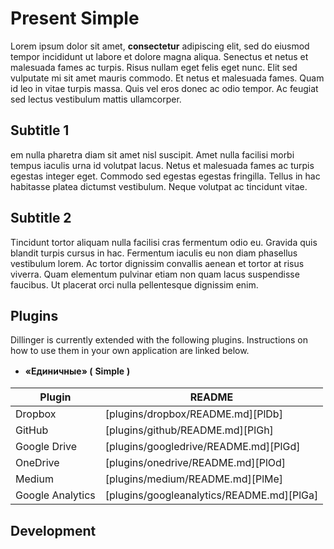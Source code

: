 # Present Simple

Lorem ipsum dolor sit amet, **consectetur** adipiscing elit, sed do eiusmod tempor incididunt ut labore et dolore magna aliqua. Senectus et netus et malesuada fames ac turpis.
Risus nullam eget felis eget nunc. Elit sed vulputate mi sit amet mauris commodo. Et netus et malesuada fames.
Quam id leo in vitae turpis massa. Quis vel eros donec ac odio tempor. Ac feugiat sed lectus vestibulum mattis ullamcorper.


## Subtitle 1

em nulla pharetra diam sit amet nisl suscipit. Amet nulla facilisi morbi tempus iaculis urna id volutpat lacus. Netus et malesuada fames ac turpis egestas integer eget. Commodo sed egestas egestas fringilla.
Tellus in hac habitasse platea dictumst vestibulum. Neque volutpat ac tincidunt vitae.

## Subtitle 2

Tincidunt tortor aliquam nulla facilisi cras fermentum odio eu. Gravida quis blandit turpis cursus in hac. Fermentum iaculis eu non diam phasellus vestibulum lorem.
Ac tortor dignissim convallis aenean et tortor at risus viverra.
Quam elementum pulvinar etiam non quam lacus suspendisse faucibus. Ut placerat orci nulla pellentesque dignissim enim.

## Plugins

Dillinger is currently extended with the following plugins.
Instructions on how to use them in your own application are linked below.

<ul>
	<li>
		<p style="line-height: 150%; text-indent: 0in; margin-bottom: 0in">
			<b>«Единичные» (</b>
			<span lang="en-US">
				<b>Simple</b>
			</span>
			<b>)</b>
		</p>
	</li>
</ul>


| Plugin | README |
| ------ | ------ |
| Dropbox | [plugins/dropbox/README.md][PlDb] |
| GitHub | [plugins/github/README.md][PlGh] |
| Google Drive | [plugins/googledrive/README.md][PlGd] |
| OneDrive | [plugins/onedrive/README.md][PlOd] |
| Medium | [plugins/medium/README.md][PlMe] |
| Google Analytics | [plugins/googleanalytics/README.md][PlGa] |


## Development
